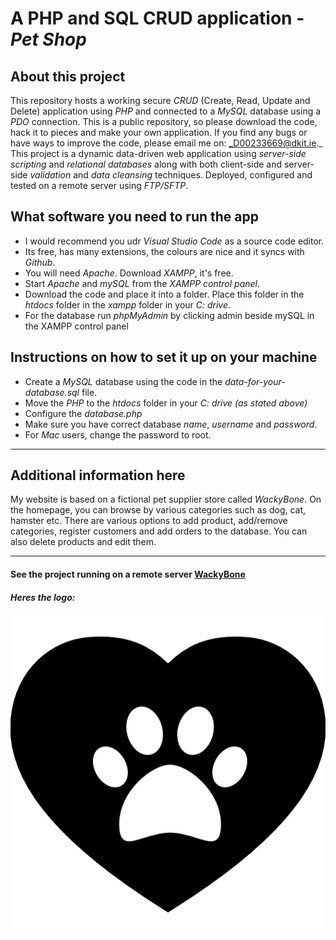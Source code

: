 # A PHP and SQL CRUD application - _Pet Shop_
## About this project
This repository hosts a working secure *CRUD* (Create, Read, Update and Delete) application using *PHP* and connected to a *MySQL* database using a *PDO* connection. 
This is a public repository, so please download the code, hack it to pieces and make your own application. If you find any bugs or have ways to improve the code, please email me on: _D00233669@dkit.ie._
This project is a dynamic data-driven web application using *server-side scripting* and *relational databases* along with both client-side and server-side *validation* and *data cleansing* techniques. Deployed, configured and tested on a remote server using *FTP/SFTP*.
## What software you need to run the app
* I would recommend you udr *Visual Studio Code* as a source code editor.
* Its free, has many extensions, the colours are nice and it syncs with *Github*.
* You will need *Apache*. Download *XAMPP*, it's free.
* Start *Apache* and *mySQL* from the *XAMPP* _control panel_.
* Download the code and place it into a folder. Place this folder in the *htdocs* folder in the *xampp* folder in your *C: drive*.
* For the database run *phpMyAdmin* by clicking admin beside mySQL in the XAMPP control panel
## Instructions on how to set it up on your machine
* Create a *MySQL* database using the code in the _data-for-your-database.sql_ file.
* Move the *PHP* to the *htdocs* folder in your *C: drive* _(as stated above)_
* Configure the _database.php_ 
* Make sure you have correct database *name*, *username* and *password*. 
* For *Mac* users, change the password to root.
***
## Additional information here
My website is based on a fictional pet supplier store called *_WackyBone_*.
On the homepage, you can browse by various categories such as dog, cat, hamster etc. 
There are various options to add product, add/remove categories, register customers and add orders to the database. 
You can also delete products and edit them. 
***
#### See the project running on a remote server [WackyBone](https://mysql04.comp.dkit.ie/D00233669/SSDev_CA2_CRUD/ "Wacky Bone")
##### Heres the logo: 
![alt text](https://github.com/oconnorjac/SSDev_CA2_CRUD/blob/main/images/paw.png "Black paw print logo")